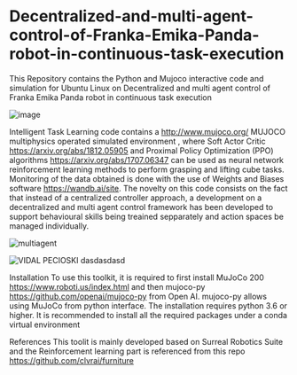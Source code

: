 # Decentralized-and-multi-agent-control-of-Franka-Emika-Panda-robot-in-continuous-task-execution
This Repository contains the Python and Mujoco interactive code and simulation for Ubuntu Linux on Decentralized and multi agent control of Franka Emika Panda robot in continuous task execution

![image](https://user-images.githubusercontent.com/70486326/132092166-baaa407f-8e2b-4a82-9104-4b55e2fbcdde.png)


Intelligent Task Learning code contains a http://www.mujoco.org/ MUJOCO multiphysics operated simulated environment , where Soft Actor Critic https://arxiv.org/abs/1812.05905 and Proximal Policy Optimization (PPO) algorithms https://arxiv.org/abs/1707.06347 can be used as neural network reinforcement learning methods to perform grasping and lifting cube tasks. Monitoring of the data obtained is done with the use of Weights and Biases software https://wandb.ai/site. The novelty on this code consists on the fact that instead of a centralized controller approach, a development on a decentralized and multi agent control framework has been developed to support behavioural skills being treained sepparately and action spaces be managed individually.

![multiagent](https://user-images.githubusercontent.com/70486326/135259284-44c685c9-f919-4fdf-9043-67789ad6126e.PNG)

![VIDAL PECIOSKI dasdasdasd](https://user-images.githubusercontent.com/70486326/135259163-21c738de-ec4d-42ef-9b4e-3f9b4ad98af0.jpg)


Installation
To use this toolkit, it is required to first install MuJoCo 200 https://www.roboti.us/index.html and then mujoco-py  https://github.com/openai/mujoco-py from Open AI. mujoco-py allows using MuJoCo from python interface. The installation requires python 3.6 or higher. It is recommended to install all the required packages under a conda virtual environment

References
This toolit is mainly developed based on Surreal Robotics Suite and the Reinforcement learning part is referenced from this repo  https://github.com/clvrai/furniture
